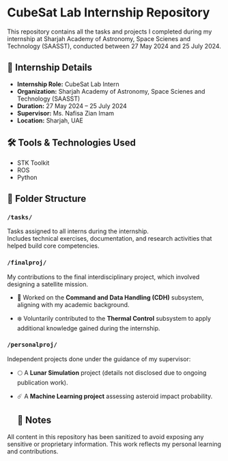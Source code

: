 # CubeSat Lab Internship Repository

This repository contains all the tasks and projects I completed during my internship at Sharjah Academy of Astronomy, Space Scienes and Technology (SAASST), conducted between 27 May 2024 and 25 July 2024.

## 💼 Internship Details

- **Internship Role:** CubeSat Lab Intern  
- **Organization:** Sharjah Academy of Astronomy, Space Scienes and Technology (SAASST)
- **Duration:** 27 May 2024 – 25 July 2024 
- **Supervisor:** Ms. Nafisa Zian Imam 
- **Location:** Sharjah, UAE

## 🛠️ Tools & Technologies Used

- STK Toolkit
- ROS
- Python

## 📂 Folder Structure

### `/tasks/`
Tasks assigned to all interns during the internship.  
Includes technical exercises, documentation, and research activities that helped build core competencies.

### `/finalproj/`
My contributions to the final interdisciplinary project, which involved designing a satellite mission.  
- 📡 Worked on the **Command and Data Handling (CDH)** subsystem, aligning with my academic background.
  
- ❄️ Voluntarily contributed to the **Thermal Control** subsystem to apply additional knowledge gained during the internship.

### `/personalproj/`
Independent projects done under the guidance of my supervisor:  
- 🌕 A **Lunar Simulation** project (details not disclosed due to ongoing publication work).
  
- ☄️ A **Machine Learning project** assessing asteroid impact probability.

  ## 📝 Notes

All content in this repository has been sanitized to avoid exposing any sensitive or proprietary information. This work reflects my personal learning and contributions.


